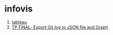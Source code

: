 # infovis

1. [tableau](https://betoxl.github.io/infovis/tableau.html)
2. [TP FINAL- Export Git log to JSON file and Graph](https://betoxl.github.io/gitloggraph/index.html)
